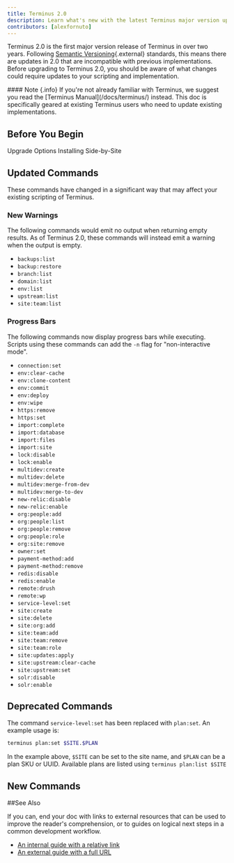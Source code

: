 ```yaml
---
title: Terminus 2.0
description: Learn what's new with the latest Terminus major version upgrade.
contributors: [alexfornuto]
---
```


Terminus 2.0 is the first major version release of Terminus in over two years. Following [Semantic Versioning](https://semver.org/){.external} standards, this means there are updates in 2.0 that are incompatible with previous implementations. Before upgrading to Terminus 2.0, you should be aware of what changes could require updates to your scripting and implementation.


<div class="alert alert-info" markdown="1">
#### Note {.info}
If you're not already familiar with Terminus, we suggest you read the [Terminus Manual](/docs/terminus/) instead. This doc is specifically geared at existing Terminus users who need to update existing implementations.
</div>

## Before You Begin

Upgrade Options
Installing Side-by-Site


## Updated Commands 

These commands have changed in a significant way that may affect your existing scripting of Terminus.

### New Warnings

The following commands would emit no output when returning empty results. As of Terminus 2.0, these commands will instead emit a warning when the output is empty.

 - `backups:list`
 - `backup:restore`
 - `branch:list`
 - `domain:list`
 - `env:list`
 - `upstream:list`
 - `site:team:list`


### Progress Bars

The following commands now display progress bars while executing. Scripts using these commands can add the `-n` flag for "non-interactive mode".

 - `connection:set`
 - `env:clear-cache`
 - `env:clone-content`
 - `env:commit`
 - `env:deploy`
 - `env:wipe`
 - `https:remove`
 - `https:set`
 - `import:complete`
 - `import:database`
 - `import:files`
 - `import:site`
 - `lock:disable`
 - `lock:enable`
 - `multidev:create`
 - `multidev:delete`
 - `multidev:merge-from-dev`
 - `multidev:merge-to-dev`
 - `new-relic:disable`
 - `new-relic:enable`
 - `org:people:add`
 - `org:people:list`
 - `org:people:remove`
 - `org:people:role `
 - `org:site:remove`
 - `owner:set`
 - `payment-method:add`
 - `payment-method:remove`
 - `redis:disable`
 - `redis:enable`
 - `remote:drush`
 - `remote:wp`
 - `service-level:set`
 - `site:create`
 - `site:delete`
 - `site:org:add`
 - `site:team:add`
 - `site:team:remove`
 - `site:team:role`
 - `site:updates:apply`
 - `site:upstream:clear-cache`
 - `site:upstream:set`
 - `solr:disable`
 - `solr:enable`


## Deprecated Commands

The command `service-level:set` has been replaced with `plan:set`. An example usage is:

```bash
terminus plan:set $SITE.$PLAN
```

In the example above, `$SITE` can be set to the site name, and `$PLAN` can be a plan SKU or UUID. Available plans are listed using `terminus plan:list $SITE`

## New Commands

##See Also

If you can, end your doc with links to external resources that can be used to improve the reader's comprehension, or to guides on logical next steps in a common development workflow.

 - [An internal guide with a relative link](/docs/get-started)  
 - [An external guide with a full URL](http://writing.rocks/)
